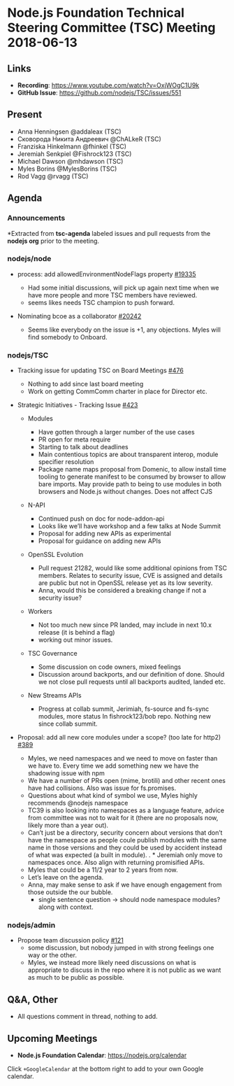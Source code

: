 # Node.js Foundation Technical Steering Committee (TSC) Meeting 2018-06-13

## Links

* **Recording**:  https://www.youtube.com/watch?v=OxjWOgC1U9k
* **GitHub Issue**: https://github.com/nodejs/TSC/issues/551

## Present

* Anna Henningsen @addaleax (TSC)
* Сковорода Никита Андреевич @ChALkeR (TSC)
* Franziska Hinkelmann @fhinkel (TSC)
* Jeremiah Senkpiel @Fishrock123 (TSC)
* Michael Dawson @mhdawson (TSC)
* Myles Borins @MylesBorins (TSC)
* Rod Vagg @rvagg (TSC)

## Agenda

### Announcements
 
*Extracted from **tsc-agenda** labeled issues and pull requests from the **nodejs org** prior to the meeting.

### nodejs/node

* process: add allowedEnvironmentNodeFlags property [#19335](https://github.com/nodejs/node/pull/19335)
  * Had some initial discussions, will pick up again next time when we have more
    people and more TSC members have reviewed.
  * seems likes needs TSC champion to push forward.

* Nominating bcoe as a collaborator [#20242](https://github.com/nodejs/node/issues/20242)
  * Seems like everybody on the issue is +1, any objections.  Myles will find somebody to
    Onboard.

### nodejs/TSC

* Tracking issue for updating TSC on Board Meetings [#476](https://github.com/nodejs/TSC/issues/476)
  * Nothing to add since last board meeting
  * Work on getting CommComm charter in place for Director etc.

* Strategic Initiatives - Tracking Issue [#423](https://github.com/nodejs/TSC/issues/423)
  * Modules
    * Have gotten through a larger number of the use cases
    * PR open for meta require
    * Starting to talk about deadlines
    * Main contentious topics are about transparent interop, module specifier resolution
    * Package name maps proposal from Domenic, to allow install time tooling to generate
      manifest to be consumed by browser to allow bare imports.  May provide path to being
      to use modules in both browsers and Node.js without changes. Does not affect CJS

  * N-API
     * Continued push on doc for node-addon-api
     * Looks like we’ll have workshop and a few talks at Node Summit
     * Proposal for adding new APIs as experimental
     * Proposal for guidance on adding new APIs

  * OpenSSL Evolution
    * Pull request 21282, would like some additional opinions from TSC members. Relates to security issue,
      CVE is assigned and details are public but not in OpenSSL release yet as its low severity.
    * Anna, would this be considered a breaking change if not a security issue?

  * Workers
    * Not too much new since PR landed, may include in next 10.x release (it is behind a flag)
    * working out minor issues.

  * TSC Governance
    * Some discussion on code owners, mixed feelings
    * Discussion around backports, and our definition of done.  Should we not close
      pull requests until all backports audited, landed etc.

  * New Streams APIs
    * Progress at collab summit, Jerimiah, fs-source and fs-sync modules, more status
      In fishrock123/bob repo.   Nothing new since collab summit.

* Proposal: add all new core modules under a scope? (too late for http2) [#389](https://github.com/nodejs/TSC/issues/389)
  * Myles, we need namespaces and we need to move on faster than we have to. Every
    time we add something new we have the shadowing issue with npm
  * We have a number of PRs open (mime, brotili) and other recent ones have had
    collisions.  Also was issue for fs.promises.
  * Questions about what kind of symbol we use, Myles highly recommends @nodejs
    namespace
  * TC39 is also looking into namespaces as a language feature, advice from committee was
    not to wait for it (there are no proposals now, likely more than a year out).
  * Can’t just be a directory, security concern about versions that don’t have the namespace as
    people coule publish modules with the same name in those versions and they could be used
    by accident instead of what was expected (a built in module).
.  * Jeremiah only move to namespaces once.  Also align with returning promisified APIs.
  * Myles that could be a 11/2 year to 2 years from now.
  * Let’s leave on the agenda.
  * Anna, may make sense to ask if we have enough engagement from those outside the our
    bubble.
    * single sentence question -> should node namespace modules? along with context.

### nodejs/admin

* Propose team discussion policy [#121](https://github.com/nodejs/admin/pull/121)
  * some discussion, but nobody jumped in with strong feelings one way or the other.
  * Myles, we instead more likely need discussions on what is appropriate to discuss in the
    repo where it is not public as we want as much to be public as possible.

## Q&A, Other

* All questions comment in thread, nothing to add.

## Upcoming Meetings

* **Node.js Foundation Calendar**: https://nodejs.org/calendar

Click `+GoogleCalendar` at the bottom right to add to your own Google calendar.


